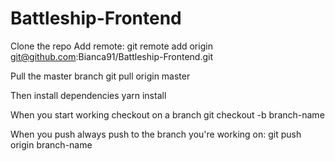 # Battleship-Frontend

Clone the repo
Add remote: git remote add origin git@github.com:Bianca91/Battleship-Frontend.git

Pull the master branch git pull origin master

Then install dependencies yarn install

When you start working checkout on a branch git checkout -b branch-name

When you push always push to the branch you're working on: git push origin branch-name
